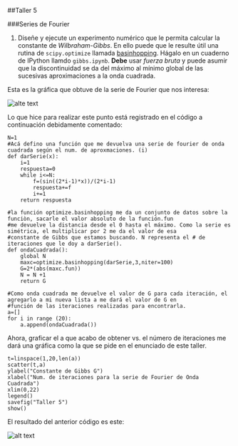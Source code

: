 ##Taller 5

###Series de Fourier

1. Diseñe y ejecute un experimento numérico que le permita calcular la constante de *Wilbraham-Gibbs*. En ello puede que le resulte útil una rutina de `scipy.optimize` llamada [basinhopping](http://docs.scipy.org/doc/scipy-0.15.1/reference/generated/scipy.optimize.basinhopping.html). Hágalo en un cuaderno de IPython llamdo `gibbs.ipynb`. **Debe** usar *fuerza bruta* y puede asumir que la discontinuidad se da del máximo al mínimo global de las sucesivas aproximaciones a la onda cuadrada.

Esta es la gráfica que obtuve de la serie de Fourier que nos interesa: 

![alte text](https://cloud.githubusercontent.com/assets/12629060/8257523/d469d7f6-1673-11e5-8ac7-79534517698e.png)

Lo que hice para realizar este punto está registrado en el código a continuación debidamente comentado:

```
N=1
#Acá defino una función que me devuelva una serie de fourier de onda cuadrada según el num. de aproxmaciones. (i)
def darSerie(x):
    i=1
    respuesta=0
    while i<=N:
        f=(sin((2*i-1)*x))/(2*i-1)
        respuesta+=f
        i+=1
    return respuesta   

#la función optimize.basinhopping me da un conjunto de datos sobre la funciòn, sacarle el valor absoluto de la función.fun
#me devuelve la distancia desde el 0 hasta el máximo. Como la serie es simétrica, el multiplicar por 2 me da el valor de esa
#constante de Gibbs que estamos buscando. N representa el # de iteraciones que le doy a darSerie().
def ondaCuadrada():
    global N
    maxc=optimize.basinhopping(darSerie,3,niter=100)
    G=2*(abs(maxc.fun))
    N = N +1
    return G

#Como onda cuadrada me devuelve el valor de G para cada iteración, el agregarlo a mi nueva lista a me dará el valor de G en
#función de las iteraciones realizadas para encontrarla.
a=[]
for i in range (20):
    a.append(ondaCuadrada())

```
Ahora, graficar el a que acabo de obtener vs. el número de iteraciones me dará una gráfica como la que se pide en el enunciado de este taller.

```
t=linspace(1,20,len(a))
scatter(t,a)
ylabel("Constante de Gibbs G")
xlabel("Num. de iteraciones para la serie de Fourier de Onda Cuadrada")
xlim(0,22)
legend()
savefig("Taller 5")
show()

```

El resultado del anterior código es este:

![alt text](https://cloud.githubusercontent.com/assets/12629060/8257553/0c7f7d3a-1674-11e5-8f62-8966ce694a1e.png)


